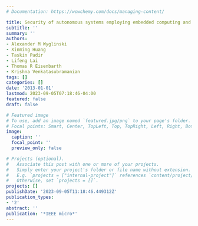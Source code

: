 ```yaml
---
# Documentation: https://wowchemy.com/docs/managing-content/

title: Security of autonomous systems employing embedded computing and sensors
subtitle: ''
summary: ''
authors:
- Alexander M Wyglinski
- Xinming Huang
- Taskin Padir
- Lifeng Lai
- Thomas R Eisenbarth
- Krishna Venkatasubramanian
tags: []
categories: []
date: '2013-01-01'
lastmod: 2023-09-05T07:18:46-04:00
featured: false
draft: false

# Featured image
# To use, add an image named `featured.jpg/png` to your page's folder.
# Focal points: Smart, Center, TopLeft, Top, TopRight, Left, Right, BottomLeft, Bottom, BottomRight.
image:
  caption: ''
  focal_point: ''
  preview_only: false

# Projects (optional).
#   Associate this post with one or more of your projects.
#   Simply enter your project's folder or file name without extension.
#   E.g. `projects = ["internal-project"]` references `content/project/deep-learning/index.md`.
#   Otherwise, set `projects = []`.
projects: []
publishDate: '2023-09-05T11:18:46.449312Z'
publication_types:
- '2'
abstract: ''
publication: '*IEEE micro*'
---
```

